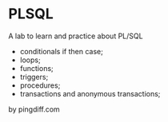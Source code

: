 PLSQL
=====

A lab to learn and practice about PL/SQL

 - conditionals if then case;
 - loops;
 - functions;
 - triggers;
 - procedures;
 - transactions and anonymous transactions;

 by pingdiff.com